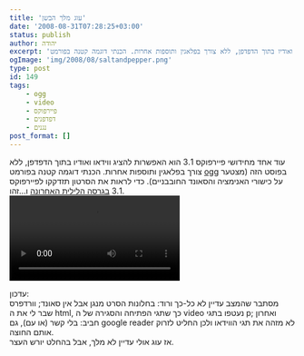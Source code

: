 ```yaml
---
title: 'עוג מלך הבשן'
date: '2008-08-31T07:28:25+03:00'
status: publish
author: יהודה
excerpt: 'עוד אחד מחידושי פיירפוקס 3.1 הוא האפשרות להציג ווידאו ואודיו בתוך הדפדפן, ללא צורך בפלאגין ותוספות אחרות. הכנתי דוגמה קטנה בפורמט ogg בפוסט הזה (מצטער על כישורי האנימציה והסאונד החובבניים)'
ogImage: 'img/2008/08/saltandpepper.png'
type: post
id: 149
tags:
    - ogg
    - video
    - פיירפוקס
    - דפדפנים
    - נגנים
post_format: []
---
```

עוד אחד מחידושי פיירפוקס 3.1 הוא האפשרות להציג ווידאו ואודיו בתוך הדפדפן, ללא צורך בפלאגין ותוספות אחרות. הכנתי דוגמה קטנה בפורמט [ogg](http://www.theora.org/) בפוסט הזה (מצטער על כישורי האנימציה והסאונד החובבניים). כדי לראות את הסרטון תזדקקו לפיירפוקס 3.1 [בגרסה הלילית האחרונה](http://ftp.mozilla.org/pub/mozilla.org/firefox/nightly/latest-trunk/) ו…זהו.  
<video controls="true" src="/img/2008/08/saltandpepper.ogg"></video>

עדכון:  
מסתבר שהמצב עדיין לא כל-כך ורוד: בחלונות הסרט מנגן אבל אין סאונד; וורדפרס שבר לי את ה html, כך שתגי הפתיחה והסגירה של ה video נעטפו בתגי p; ואחרון חביב: בלי קשר (או עם), גם google reader לא מזהה את תגי הווידאו ולכן החליט לזרוק אותם החוצה.  
אז עוג אולי עדיין לא מלך, אבל בהחלט יורש העצר.
